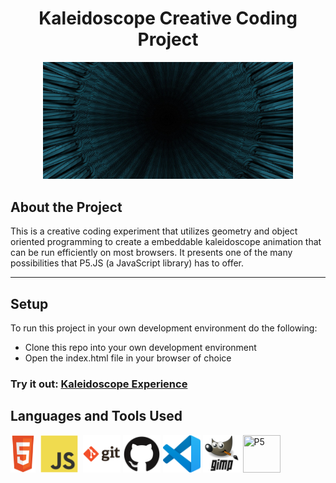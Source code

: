 <div align="center">
  <h1>Kaleidoscope Creative Coding Project</h1>
  <img src="kaleidoscope.jpg" width="400" />
</div>

## About the Project

This is a creative coding experiment that utilizes geometry and object oriented programming to create a embeddable kaleidoscope animation that can be run efficiently on most browsers. It presents one of the many possibilities that P5.JS (a JavaScript library) has to offer. 

---

## Setup

To run this project in your own development environment do the following: 
- Clone this repo into your own development environment
- Open the index.html file in your browser of choice

### Try it out: [Kaleidoscope Experience](https://tuck1297.github.io/CreativeCodingKaleidoscope/)

## Languages and Tools Used
<div>
  <img src="https://github.com/devicons/devicon/blob/master/icons/html5/html5-original.svg" title="HTML5" alt="HTML" width="40" height="60"/>&nbsp;
  <img src="https://github.com/devicons/devicon/blob/master/icons/javascript/javascript-original.svg" title="JavaScript" alt="JavaScript" width="60" height="60"/>&nbsp;
  <img src="https://github.com/devicons/devicon/blob/master/icons/git/git-original-wordmark.svg" title="Git" **alt="Git" width="60" height="60"/>
  <img src="https://github.com/devicons/devicon/blob/master/icons/github/github-original.svg" title="Github" **alt="Github" width="60" height="60"/>
  <img src="https://github.com/devicons/devicon/blob/master/icons/vscode/vscode-original.svg" title="vscode" **alt="vscode" width="60" height="60"/>
  <img src="https://github.com/devicons/devicon/blob/master/icons/gimp/gimp-original-wordmark.svg" title="Gimp" **alt="Gimp" width="60" height="60"/>
  <img src="https://p5js.org/assets/img/p5js.svg" **alt="P5" width="60" title="P5" height="60"/>
</div>

